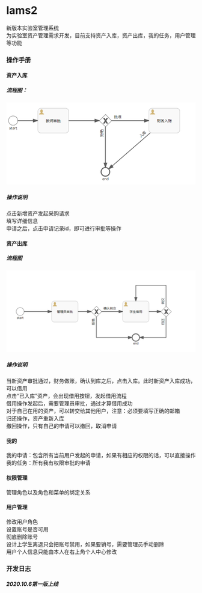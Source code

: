 # lams2
新版本实验室管理系统   
为实验室资产管理需求开发，目前支持资产入库，资产出库，我的任务，用户管理等功能
### 操作手册
#### 资产入库
##### 流程图：  
![资产入库](https://raw.githubusercontent.com/huhongjian/images/main/img/Snipaste_2020-10-08_20-06-17.jpg)
##### 操作说明
点击新增资产发起采购请求  
填写详细信息    
申请之后，点击申请记录id，即可进行审批等操作   
#### 资产出库
##### 流程图  
![资产出库](https://raw.githubusercontent.com/huhongjian/images/main/img/20201008204610.png)  
##### 操作说明
当新资产审批通过，财务做账，确认到库之后，点击入库。此时新资产入库成功，可以借用  
点击“已入库”资产，会出现借用按钮，发起借用流程  
借用操作发起后，需要管理员审批，通过才算借用成功  
对于自己在用的资产，可以转交给其他用户，注意：必须要填写正确的邮箱  
归还操作，资产重新入库  
撤回操作，只有自己的申请可以撤回，取消申请  
#### 我的
我的申请：包含所有当前用户发起的申请，如果有相应的权限的话，可以直接操作
我的任务：所有我有权限审批的申请
#### 权限管理
管理角色以及角色和菜单的绑定关系
#### 用户管理
修改用户角色  
设置账号是否可用  
彻底删除账号  
设计上学生离退只会把账号禁用，如果要销号，需要管理员手动删除  
用户个人信息只能由本人在右上角个人中心修改  
### 开发日志
##### 2020.10.6第一版上线
